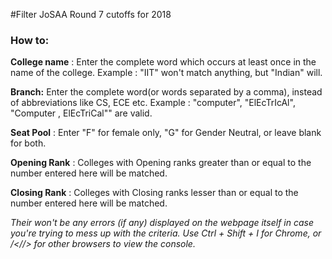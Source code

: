 #Filter JoSAA Round 7 cutoffs for 2018

### How to:

**College name** : Enter the complete word which occurs at least once in the name of the college. Example : "IIT" won't match anything, but "Indian" will. 

**Branch:** Enter the complete word(or words separated by a comma), instead of abbreviations like CS, ECE etc. Example : "computer", "ElEcTrIcAl", "Computer  ,     ElEcTriCal"" are valid.

**Seat Pool** : Enter "F" for female only, "G" for Gender Neutral, or leave blank for both.

**Opening Rank** : Colleges with Opening ranks greater than or equal to the number entered here will be matched.

**Closing Rank** : Colleges with Closing ranks lesser than or equal to the number entered here will be matched.

*Their won't be any errors (if any) displayed on the webpage itself in case you're trying to mess up with the criteria. Use Ctrl + Shift + I for Chrome, or /</<Insert text here after Googling/>/> for other browsers to view the console.*
